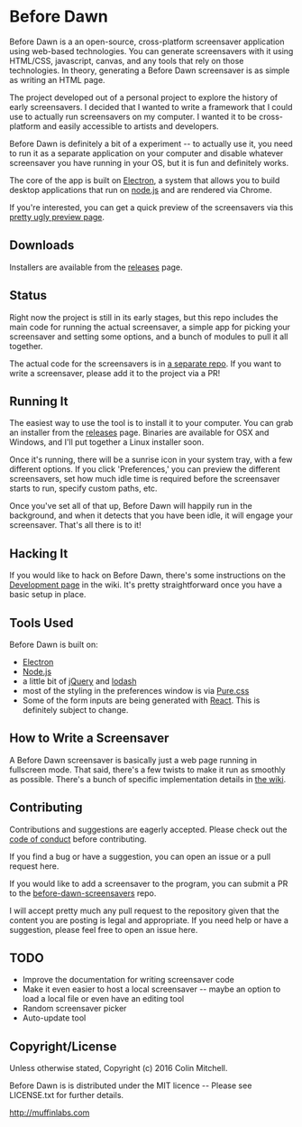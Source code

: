 # Before Dawn

Before Dawn is a an open-source, cross-platform
screensaver application using web-based technologies. You can generate
screensavers with it using HTML/CSS, javascript, canvas, and any
tools that rely on those technologies. In theory, generating a
Before Dawn screensaver is as simple as writing an HTML page.

The project developed out of a personal project to explore the history of early screensavers. I decided that I wanted to write a framework that I could use to actually run screensavers on my computer. I wanted it to be cross-platform and easily accessible to artists and developers.

Before Dawn is definitely a bit of a experiment -- to actually use it,
you need to run it as a separate application on your computer and
disable whatever screensaver you have running in your OS, but it is
fun and definitely works.

The core of the app is built on [Electron](http://electron.atom.io/),
a system that allows you to build desktop applications that run on
[node.js](https://nodejs.org/) and are rendered via Chrome.

If you're interested, you can get a quick preview of the screensavers
via this
[pretty ugly preview page](http://muffinista.github.io/before-dawn-screensavers/).

## Downloads

Installers are available from the [releases](https://github.com/muffinista/before-dawn/releases) page.

## Status

Right now the project is still in its early stages, but this repo
includes the main code for running the actual screensaver, a
simple app for picking your screensaver and setting some options, and
a bunch of modules to pull it all together.

The actual code for the screensavers is in [a separate repo](https://github.com/muffinista/before-dawn-screensavers). If you want to write a screensaver, please add it to the project via a PR!


## Running It

The easiest way to use the tool is to install it to your computer. You
can grab an installer from the
[releases](https://github.com/muffinista/before-dawn/releases) page. Binaries are available for OSX and Windows, and I'll put together a Linux installer soon.

Once it's running, there will be a sunrise icon in your system tray, with a few different options. If you click 'Preferences,' you can preview the different screensavers, set how much idle time is required before the screensaver starts to run, specify custom paths, etc.

Once you've set all of that up, Before Dawn will happily run in the background, and when it detects that you have been idle, it will engage your screensaver. That's all there is to it!

## Hacking It

If you would like to hack on Before Dawn, there's some instructions on the [Development page](https://github.com/muffinista/before-dawn/wiki/Development) in the wiki. It's pretty straightforward once you have a basic setup in place.

## Tools Used

Before Dawn is built on:

- [Electron](http://electron.atom.io/)
- [Node.js](https://nodejs.org/)
- a little bit of [jQuery](https://jquery.com/) and [lodash](https://lodash.com/)
- most of the styling in the preferences window is via [Pure.css](http://purecss.io/)
- Some of the form inputs are being generated with
  [React](https://facebook.github.io/react/). This is definitely
  subject to change.


## How to Write a Screensaver

A Before Dawn screensaver is basically just a web page running in fullscreen mode. That said, there's a few twists to make it run as smoothly as possible. There's a bunch of specific implementation details in [the wiki](https://github.com/muffinista/before-dawn/wiki/Writing-A-Screensaver).

## Contributing

Contributions and suggestions are eagerly accepted. Please check out the [code of conduct](https://github.com/muffinista/before-dawn/blob/master/code_of_conduct.md) before contributing.

If you find a bug or have a suggestion, you can open an issue or a pull request here.

If you would like to add a screensaver to the program, you can submit a PR to the [before-dawn-screensavers](https://github.com/muffinista/before-dawn-screensavers) repo.

I will accept pretty much any pull request to the repository given that the content you are posting is legal and appropriate. If you need help or have a suggestion, please feel free to open an issue here.


## TODO

- Improve the documentation for writing screensaver code
- Make it even easier to host a local screensaver -- maybe an option
  to load a local file or even have an editing tool
- Random screensaver picker
- Auto-update tool



## Copyright/License

Unless otherwise stated, Copyright (c) 2016 Colin Mitchell.

Before Dawn is is distributed under the MIT licence -- Please see LICENSE.txt for further details.

http://muffinlabs.com
